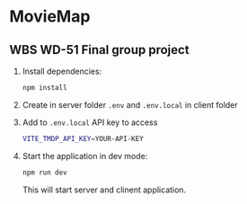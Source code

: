 # MovieMap

## WBS WD-51 Final group project

1. Install dependencies:

    ```bash
    npm install
    ```

1. Create in server folder `.env` and `.env.local` in client folder

1. Add to `.env.local` API key to access

    ```bash
    VITE_TMDP_API_KEY=YOUR-API-KEY
    ```

1. Start the application in dev mode:

    ```bash
    npm run dev
    ```

    This will start server and clinent application.
